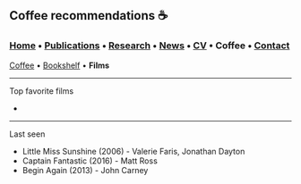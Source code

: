 ## Coffee recommendations ☕️
###  [Home](/index) • [Publications](/publications) • [Research](/research) • [News](/news) • [CV](/brief_cv) • Coffee • [Contact](/contact)                                 
[Coffee](/coffee) • [Bookshelf](/books) • **Films**

--- 



Top favorite films

* 



--- 

Last seen 

* Little Miss Sunshine (2006) - Valerie Faris, Jonathan Dayton
* Captain Fantastic (2016) - Matt Ross
* Begin Again (2013) - John Carney

